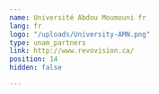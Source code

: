 ```yaml
---
name: Université Abdou Moumouni fr
lang: fr
logo: "/uploads/University-AMN.png"
type: unam_partners
link: http://www.revovision.ca/
position: 14
hidden: false

---
```

